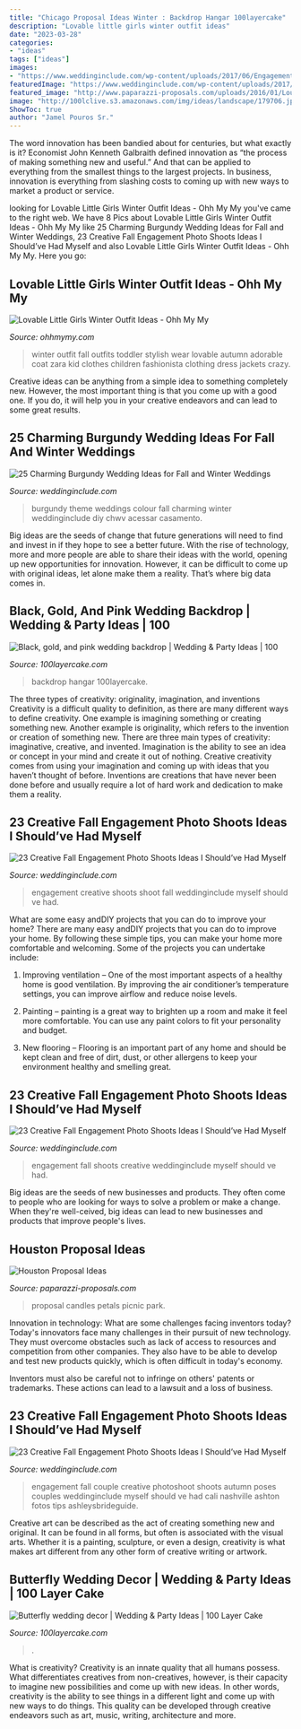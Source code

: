 ```yaml
---
title: "Chicago Proposal Ideas Winter : Backdrop Hangar 100layercake"
description: "Lovable little girls winter outfit ideas"
date: "2023-03-28"
categories:
- "ideas"
tags: ["ideas"]
images:
- "https://www.weddinginclude.com/wp-content/uploads/2017/06/Engagement-photo-by-Cali-Ashton-Photography.jpg"
featuredImage: "https://www.weddinginclude.com/wp-content/uploads/2017/06/Love-this-pose-for-engagement-photo-shoot.jpg"
featured_image: "http://www.paparazzi-proposals.com/uploads/2016/01/Louiss-proposal-2-X3.jpg"
image: "http://100lclive.s3.amazonaws.com/img/ideas/landscape/179706.jpg?a=1606292077.2729"
ShowToc: true
author: "Jamel Pouros Sr."
---
```



The word innovation has been bandied about for centuries, but what exactly is it? Economist John Kenneth Galbraith defined innovation as “the process of making something new and useful.” And that can be applied to everything from the smallest things to the largest projects. In business, innovation is everything from slashing costs to coming up with new ways to market a product or service.

	

		
looking for Lovable Little Girls Winter Outfit Ideas - Ohh My My you've came to the right web. We have 8 Pics about Lovable Little Girls Winter Outfit Ideas - Ohh My My like 25 Charming Burgundy Wedding Ideas for Fall and Winter Weddings, 23 Creative Fall Engagement Photo Shoots Ideas I Should’ve Had Myself and also Lovable Little Girls Winter Outfit Ideas - Ohh My My. Here you go:
		
    
## Lovable Little Girls Winter Outfit Ideas - Ohh My My

<img loading=lazy src="http://ohhmymy.com/wp-content/uploads/2015/09/little-girl-winter-outfit-4.jpg" onerror="this.onerror=null;this.src='https://tse4.mm.bing.net/th?id=OIP.q4W4l0mSgmyaGYvciUBkyQHaLV&amp;pid=15.1';" alt="Lovable Little Girls Winter Outfit Ideas - Ohh My My">

_Source: ohhmymy.com_

>winter outfit fall outfits toddler stylish wear lovable autumn adorable coat zara kid clothes children fashionista clothing dress jackets crazy. 

	

Creative ideas can be anything from a simple idea to something completely new. However, the most important thing is that you come up with a good one. If you do, it will help you in your creative endeavors and can lead to some great results.

    
## 25 Charming Burgundy Wedding Ideas For Fall And Winter Weddings

<img loading=lazy src="https://www.weddinginclude.com/wp-content/uploads/2019/09/Charming-Burgundy-Wedding-ideas-for-Fall-and-Winter-Weddings-16.jpg" onerror="this.onerror=null;this.src='https://tse4.mm.bing.net/th?id=OIP.bOq5K9fl7px4EU3Gy9IlvgHaLH&amp;pid=15.1';" alt="25 Charming Burgundy Wedding Ideas for Fall and Winter Weddings">

_Source: weddinginclude.com_

>burgundy theme weddings colour fall charming winter weddinginclude diy chwv acessar casamento. 

	

Big ideas are the seeds of change that future generations will need to find and invest in if they hope to see a better future. With the rise of technology, more and more people are able to share their ideas with the world, opening up new opportunities for innovation. However, it can be difficult to come up with original ideas, let alone make them a reality. That’s where big data comes in.

    
## Black, Gold, And Pink Wedding Backdrop | Wedding &amp; Party Ideas | 100

<img loading=lazy src="http://100lclive.s3.amazonaws.com/img/ideas/landscape/216569.jpg?a=1625084405.6997" onerror="this.onerror=null;this.src='https://tse2.mm.bing.net/th?id=OIP.2VybD0hzJ_WiwdlDi0KHyAHaLH&amp;pid=15.1';" alt="Black, gold, and pink wedding backdrop | Wedding &amp; Party Ideas | 100">

_Source: 100layercake.com_

>backdrop hangar 100layercake. 

	

The three types of creativity: originality, imagination, and inventions
Creativity is a difficult quality to definition, as there are many different ways to define creativity. One example is imagining something or creating something new. Another example is originality, which refers to the invention or creation of something new. 
There are three main types of creativity: imaginative, creative, and invented. Imagination is the ability to see an idea or concept in your mind and create it out of nothing. Creative creativity comes from using your imagination and coming up with ideas that you haven’t thought of before. Inventions are creations that have never been done before and usually require a lot of hard work and dedication to make them a reality.

    
## 23 Creative Fall Engagement Photo Shoots Ideas I Should’ve Had Myself

<img loading=lazy src="https://www.weddinginclude.com/wp-content/uploads/2017/06/Love-this-pose-for-engagement-photo-shoot.jpg" onerror="this.onerror=null;this.src='https://tse3.mm.bing.net/th?id=OIP.IcAs_ylUBBJ88aND6VFnSwHaK4&amp;pid=15.1';" alt="23 Creative Fall Engagement Photo Shoots Ideas I Should’ve Had Myself">

_Source: weddinginclude.com_

>engagement creative shoots shoot fall weddinginclude myself should ve had. 

	

What are some easy andDIY projects that you can do to improve your home?
There are many easy andDIY projects that you can do to improve your home. By following these simple tips, you can make your home more comfortable and welcoming. Some of the projects you can undertake include:
1. Improving ventilation – One of the most important aspects of a healthy home is good ventilation. By improving the air conditioner’s temperature settings, you can improve airflow and reduce noise levels.

2. Painting – painting is a great way to brighten up a room and make it feel more comfortable. You can use any paint colors to fit your personality and budget.

3. New flooring – Flooring is an important part of any home and should be kept clean and free of dirt, dust, or other allergens to keep your environment healthy and smelling great.

    
## 23 Creative Fall Engagement Photo Shoots Ideas I Should’ve Had Myself

<img loading=lazy src="https://www.weddinginclude.com/wp-content/uploads/2017/06/Heart-warming-Fall-engagement-photo-in-the-wheat-field.jpg" onerror="this.onerror=null;this.src='https://tse1.mm.bing.net/th?id=OIP.EZ5Hsgk8JN3e5EvQAsz9CwDIEs&amp;pid=15.1';" alt="23 Creative Fall Engagement Photo Shoots Ideas I Should’ve Had Myself">

_Source: weddinginclude.com_

>engagement fall shoots creative weddinginclude myself should ve had. 

	

Big ideas are the seeds of new businesses and products. They often come to people who are looking for ways to solve a problem or make a change. When they're well-ceived, big ideas can lead to new businesses and products that improve people's lives.

    
## Houston Proposal Ideas

<img loading=lazy src="http://www.paparazzi-proposals.com/uploads/2016/01/Louiss-proposal-2-X3.jpg" onerror="this.onerror=null;this.src='https://tse4.mm.bing.net/th?id=OIP.FZ1kBDZMfZAJDUthkAFJVgHaE8&amp;pid=15.1';" alt="Houston Proposal Ideas">

_Source: paparazzi-proposals.com_

>proposal candles petals picnic park. 

	

Innovation in technology: What are some challenges facing inventors today?
Today's innovators face many challenges in their pursuit of new technology. They must overcome obstacles such as lack of access to resources and competition from other companies. They also have to be able to develop and test new products quickly, which is often difficult in today's economy.

Inventors must also be careful not to infringe on others' patents or trademarks. These actions can lead to a lawsuit and a loss of business.

    
## 23 Creative Fall Engagement Photo Shoots Ideas I Should’ve Had Myself

<img loading=lazy src="https://www.weddinginclude.com/wp-content/uploads/2017/06/Engagement-photo-by-Cali-Ashton-Photography.jpg" onerror="this.onerror=null;this.src='https://tse4.mm.bing.net/th?id=OIP.oqCxgDfc6aJNjhuS6HeJ1wHaKy&amp;pid=15.1';" alt="23 Creative Fall Engagement Photo Shoots Ideas I Should’ve Had Myself">

_Source: weddinginclude.com_

>engagement fall couple creative photoshoot shoots autumn poses couples weddinginclude myself should ve had cali nashville ashton fotos tips ashleysbrideguide. 

	

Creative art can be described as the act of creating something new and original. It can be found in all forms, but often is associated with the visual arts. Whether it is a painting, sculpture, or even a design, creativity is what makes art different from any other form of creative writing or artwork.

    
## Butterfly Wedding Decor | Wedding &amp; Party Ideas | 100 Layer Cake

<img loading=lazy src="http://100lclive.s3.amazonaws.com/img/ideas/landscape/179706.jpg?a=1606292077.2729" onerror="this.onerror=null;this.src='https://tse4.mm.bing.net/th?id=OIP.JLNLr-5Ektonu0Y8mfKJpgDMEy&amp;pid=15.1';" alt="Butterfly wedding decor | Wedding &amp; Party Ideas | 100 Layer Cake">

_Source: 100layercake.com_

>. 

	

What is creativity?
Creativity is an innate quality that all humans possess. What differentiates creatives from non-creatives, however, is their capacity to imagine new possibilities and come up with new ideas. In other words, creativity is the ability to see things in a different light and come up with new ways to do things. This quality can be developed through creative endeavors such as art, music, writing, architecture and more.


